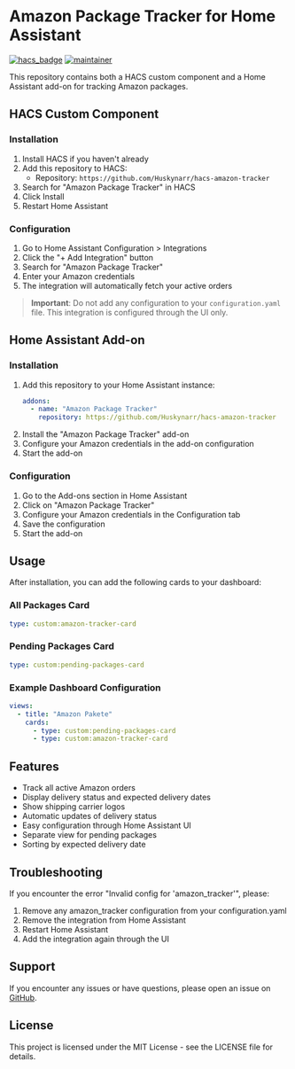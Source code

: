 # Amazon Package Tracker for Home Assistant

[![hacs_badge](https://img.shields.io/badge/HACS-Custom-orange.svg)](https://github.com/custom-components/hacs)
[![maintainer](https://img.shields.io/badge/maintainer-%40Huskynarr-blue.svg)](https://github.com/Huskynarr)

This repository contains both a HACS custom component and a Home Assistant add-on for tracking Amazon packages.

## HACS Custom Component

### Installation

1. Install HACS if you haven't already
2. Add this repository to HACS:
   - Repository: `https://github.com/Huskynarr/hacs-amazon-tracker`
3. Search for "Amazon Package Tracker" in HACS
4. Click Install
5. Restart Home Assistant

### Configuration

1. Go to Home Assistant Configuration > Integrations
2. Click the "+ Add Integration" button
3. Search for "Amazon Package Tracker"
4. Enter your Amazon credentials
5. The integration will automatically fetch your active orders

> **Important**: Do not add any configuration to your `configuration.yaml` file. This integration is configured through the UI only.

## Home Assistant Add-on

### Installation

1. Add this repository to your Home Assistant instance:
   ```yaml
   addons:
     - name: "Amazon Package Tracker"
       repository: https://github.com/Huskynarr/hacs-amazon-tracker
   ```
2. Install the "Amazon Package Tracker" add-on
3. Configure your Amazon credentials in the add-on configuration
4. Start the add-on

### Configuration

1. Go to the Add-ons section in Home Assistant
2. Click on "Amazon Package Tracker"
3. Configure your Amazon credentials in the Configuration tab
4. Save the configuration
5. Start the add-on

## Usage

After installation, you can add the following cards to your dashboard:

### All Packages Card
```yaml
type: custom:amazon-tracker-card
```

### Pending Packages Card
```yaml
type: custom:pending-packages-card
```

### Example Dashboard Configuration
```yaml
views:
  - title: "Amazon Pakete"
    cards:
      - type: custom:pending-packages-card
      - type: custom:amazon-tracker-card
```

## Features

- Track all active Amazon orders
- Display delivery status and expected delivery dates
- Show shipping carrier logos
- Automatic updates of delivery status
- Easy configuration through Home Assistant UI
- Separate view for pending packages
- Sorting by expected delivery date

## Troubleshooting

If you encounter the error "Invalid config for 'amazon_tracker'", please:
1. Remove any amazon_tracker configuration from your configuration.yaml
2. Remove the integration from Home Assistant
3. Restart Home Assistant
4. Add the integration again through the UI

## Support

If you encounter any issues or have questions, please open an issue on [GitHub](https://github.com/Huskynarr/hacs-amazon-tracker/issues).

## License

This project is licensed under the MIT License - see the LICENSE file for details.
